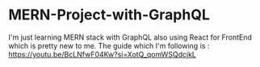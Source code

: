 # MERN-Project-with-GraphQL

I'm just learning MERN stack with GraphQL also using React for FrontEnd which is pretty new to me.
The guide which I'm following is :  https://youtu.be/BcLNfwF04Kw?si=XotQ_qomWSQdcjkL 

